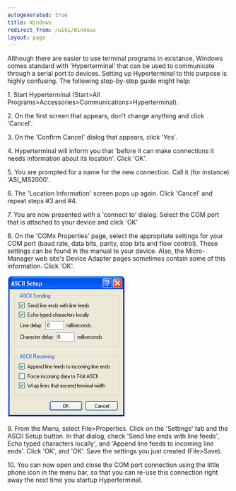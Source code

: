 ```yaml
---
autogenerated: true
title: Windows
redirect_from: /wiki/Windows
layout: page
---
```


Although there are easier to use terminal programs in existance, Windows
comes standard with 'Hyperterminal' that can be used to communicate
through a serial port to devices. Setting up Hyperterminal to this
purpose is highly confusing. The following step-by-step guide might
help:

1\. Start Hyperterminal (Start&gt;All
Programs&gt;Accessories&gt;Communications&gt;Hyperterminal).

2\. On the first screen that appears, don't change anything and click
'Cancel'.

3\. On the 'Confirm Cancel' dialog that appears, click 'Yes'.

4\. Hyperterminal will inform you that 'before it can make connections
it needs information about its location'. Click 'OK'.

5\. You are prompted for a name for the new connection. Call it (for
instance) 'ASI\_MS2000'.

6\. The 'Location Information' screen pops up again. Click 'Cancel' and
repeat steps \#3 and \#4.

7\. You are now presented with a 'connect to' dialog. Select the COM
port that is attached to your device and click 'OK'

8\. On the 'COMx Properties' page, select the appropriate settings for
your COM port (baud rate, data bits, parity, stop bits and flow
control). These settings can be found in the manual to your device.
Also, the Micro-Manager web site's Device Adapter pages sometimes
contain some of this information. Click 'OK'.

![](media/Hyperterminal.gif "Hyperterminal.gif")

9\. From the Menu, select File&gt;Properties. Click on the 'Settings'
tab and the ASCII Setup button. In that dialog, check 'Send line ends
with line feeds', Echo typed characters locally', and 'Append line feeds
to incoming line ends'. Click 'OK', and 'OK'. Save the settings you just
created (File&gt;Save).

10\. You can now open and close the COM port connection using the little
phone icon in the menu bar, so that you can re-use this connection right
away the next time you startup Hyperterminal.
